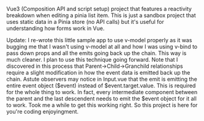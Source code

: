 Vue3 (Composition API and script setup) project that features a reactivity breakdown when editing a pinia list item. This is just a sandbox project that uses static data in a Pinia store (no API calls) but it's 
useful for understanding how forms work in Vue.

Update: I re-wrote this little sample app to use v-model properly as it was bugging me that I wasn't using
v-model at all and how I was using v-bind to pass down props and all the emits going back up the chain. This way is much cleaner. I plan to use this technique going forward. Note that I discovered in this process that Parent->Child->Granchild relationships require a slight modification in how the event data is emitted back up the chain. Astute observers may notice in Input.vue that the emit is emitting the entire event object ($event) instead of $event.target.value. This is required for the whole thing to work. In fact, every intermediate component between the parent and the last descendent needs to emit the $event object for it all to work. Took me a while to get this working right. So this project is here for you're coding enjoyingment.

